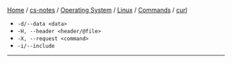 [Home](https://mengxianbin.github.io) /
[cs-notes](https://mengxianbin.github.io/cs-notes/site) /
[Operating System](https://mengxianbin.github.io/cs-notes/site/Operating%20System) /
[Linux](https://mengxianbin.github.io/cs-notes/site/Operating%20System/Linux) /
[Commands](https://mengxianbin.github.io/cs-notes/site/Operating%20System/Linux/Commands) /
[curl](https://mengxianbin.github.io/cs-notes/site/Operating%20System/Linux/Commands/curl)

* `-d/--data <data>`
* `-H, --header <header/@file>`
* `-X, --request <command>`
* `-i/--include`

---
